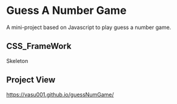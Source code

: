 # Guess A Number Game

A mini-project based on Javascript to play guess a number game.

## CSS_FrameWork
Skeleton

## Project View
https://vasu001.github.io/guessNumGame/